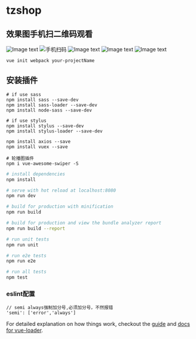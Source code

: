 # tzshop

## 效果图手机扫二维码观看
![Image text](./images/tzshop.gif)
![手机扫码](./code.png) 
![Image text](./images/1.png)
![Image text](./images/2.png)
![Image text](./images/3.png)

```
vue init webpack your-projectName
```
## 安装插件
```
# if use sass
npm install sass --save-dev
npm install sass-loader --save-dev
npm install node-sass --save-dev

# if use stylus
npm install stylus --save-dev
npm install stylus-loader --save-dev

npm install axios --save
npm install vuex --save

# 轮播图插件
npm i vue-awesome-swiper -S
```

``` bash
# install dependencies
npm install

# serve with hot reload at localhost:8080
npm run dev

# build for production with minification
npm run build

# build for production and view the bundle analyzer report
npm run build --report

# run unit tests
npm run unit

# run e2e tests
npm run e2e

# run all tests
npm test
```

### eslint配置
```
// semi always强制加分号,必须加分号，不然报错
'semi': ['error','always']
```

For detailed explanation on how things work, checkout the [guide](http://vuejs-templates.github.io/webpack/) and [docs for vue-loader](http://vuejs.github.io/vue-loader).
